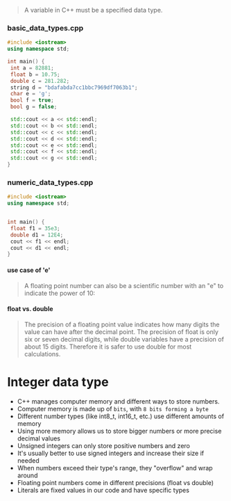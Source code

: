 > A variable in C++ must be a specified data type.

### basic_data_types.cpp

```cpp
#include <iostream>
using namespace std;

int main() {
 int a = 82881;
 float b = 10.75;
 double c = 281.282;
 string d = "bdafabda7cc1bbc7969df7063b1";
 char e = 'g';
 bool f = true;
 bool g = false;

 std::cout << a << std::endl;
 std::cout << b << std::endl;
 std::cout << c << std::endl;
 std::cout << d << std::endl;
 std::cout << e << std::endl;
 std::cout << f << std::endl;
 std::cout << g << std::endl;
}
```

### numeric_data_types.cpp

```cpp
#include <iostream>
using namespace std;


int main() {
 float f1 = 35e3;
 double d1 = 12E4;
 cout << f1 << endl;
 cout << d1 << endl;
}
```

#### use case of 'e'

> A floating point number can also be a scientific number with an "e" to indicate the power of 10:

#### float vs. double

> The precision of a floating point value indicates how many digits the value can have after the decimal point. The precision of float is only six or seven decimal digits, while double variables have a precision of about 15 digits. Therefore it is safer to use double for most calculations.

# Integer data type

- C++ manages computer memory and different ways to store numbers.
- Computer memory is made up of `bits`, with `8 bits forming a byte`
- Different number types (like int8_t, int16_t, etc.) use different amounts of memory
- Using more memory allows us to store bigger numbers or more precise decimal values
- Unsigned integers can only store positive numbers and zero
- It's usually better to use signed integers and increase their size if needed
- When numbers exceed their type's range, they "overflow" and wrap around
- Floating point numbers come in different precisions (float vs double)
- Literals are fixed values in our code and have specific types
